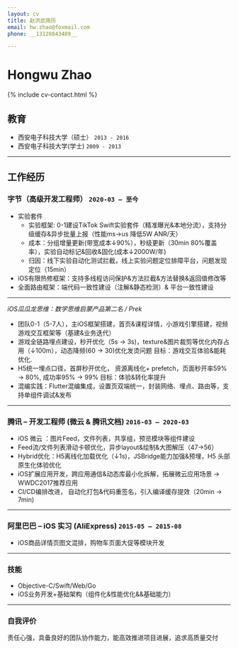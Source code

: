 ```yaml
---
layout: cv
title: 赵洪武简历
email: hw.zhao@foxmail.com
phone: __13128843489__

---
```

# Hongwu Zhao

<!--
include contact information from the front matter
Supported arguments:
    - homepage: url, text
    - phone 13128843489
    - email hw.zhao@foxmail.com
    - city Shenzhen
-->
{% include cv-contact.html %}

## 教育
- 西安电子科技大学（硕士） `2013 - 2016`
- 西安电子科技大学(学士) `2009 - 2013`

---
## 工作经历

### __字节（高级开发工程师）__ `2020-03 – 至今`
- 实验套件<br>
    - 实验框架: 0-1建设TikTok Swift实验套件（精准曝光&本地分流），支持分级缓存&异步批量上报（性能ms->us  降低5W ANR/天） <br>
    - 成本：分组增量更新(带宽成本↓90%），秒级更新（30min 80%覆盖率），实验自动标记&回收&固化(成本↓2000W/年) <br>
    - 归因：线下实验自动化测试拦截，线上实验问题定位排障平台，问题发现定位（15min） <br>
- iOS有限热修框架：支持多线程访问保护&方法拦截&方法替换&返回值修改等 <br>
- 全面路由框架：端代码一致性建设（注解&静态检测）& 平台一致性建设<br>

------
_iOS瓜瓜龙思维：数学思维启蒙产品第二名 / Prek_<br>
- 团队0-1（5-7人），主iOS框架搭建，首页&课程详情，小游戏引擎搭建，视频游戏交互框架等（基建&业务迭代）<br>
- 游戏全链路埋点建设，秒开优化（5s -> 3s)，texture&图片裁剪等优化内存占用（↓100m），动态降频(60 -> 30)优化发烫问题 目标：游戏交互体验&能耗优化.<br>
- H5统一埋点口径，首屏秒开优化， 资源离线化+ prefetch，页面秒开率59% -> 80%, 成功率95% -> 99% 目标：体验&转化率提升<br>
- 混编实践：Flutter混编集成，设置页双端统一，封装网络、埋点、路由等，支持单组件调试&发布 <br>

------
### __腾讯 – 开发工程师 (微云 & 腾讯文档)__  `2016-03 – 2020-03 `

- iOS 微云 ：图片Feed，文件列表，共享组，预览模块等组件建设<br>
- Feed流/文件列表滑动卡顿优化，异步layout&绘制&大图解压（47->56）<br>
- Hybrid优化：H5离线化加载优化（↓1s)，JSBridge能力加强&预埋，H5 头部原生化体验优化 <br>
- iOS扩展应用开发，跨应用通信&动态库最小化拆解，拓展微云应用场景 -> WWDC2017推荐应用 <br>
- CI/CD编排改进， 自动化打包&代码重签名，引入编译缓存提效（20min -> 7min) <br>

------

### __阿里巴巴 – iOS 实习 (AliExpress)__ `2015-05 – 2015-08 `
- iOS商品详情页图文混排，购物车页面大促等模块开发<br>

------

### 技能
- Objective-C/Swift/Web/Go<br>
- iOS业务开发+基础架构（组件化&性能优化&&基础能力）<br>

------

### 自我评价
责任心强，具备良好的团队协作能力，能高效推进项目进展，追求高质量交付<br>

<!-- ### Footer

Last updated: May 2025 -->

